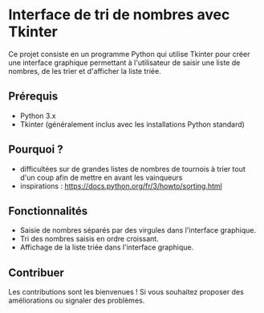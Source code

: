 # Interface de tri de nombres avec Tkinter

Ce projet consiste en un programme Python qui utilise Tkinter pour créer une interface graphique permettant à l'utilisateur de saisir une liste de nombres, de les trier et d'afficher la liste triée.

## Prérequis

- Python 3.x
- Tkinter (généralement inclus avec les installations Python standard)

## Pourquoi ? 

- difficultées sur de grandes listes de nombres de tournois à trier tout d'un coup afin de mettre en avant les vainqueurs
- inspirations : https://docs.python.org/fr/3/howto/sorting.html

## Fonctionnalités

- Saisie de nombres séparés par des virgules dans l'interface graphique.
- Tri des nombres saisis en ordre croissant.
- Affichage de la liste triée dans l'interface graphique.

## Contribuer

Les contributions sont les bienvenues ! Si vous souhaitez proposer des améliorations ou signaler des problèmes.

